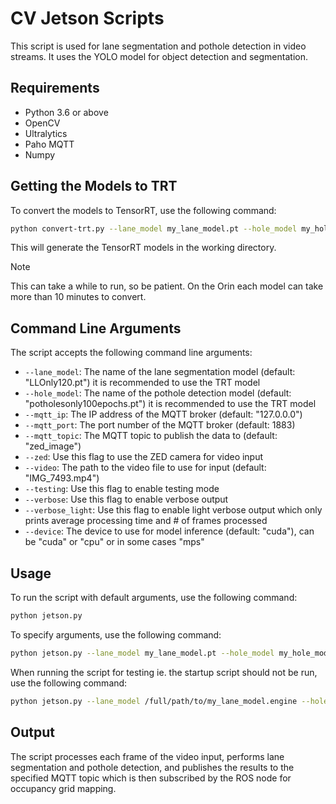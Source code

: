 # CV Jetson Scripts

This script is used for lane segmentation and pothole detection in video streams. It uses the YOLO model for object detection and segmentation.

## Requirements

- Python 3.6 or above
- OpenCV
- Ultralytics
- Paho MQTT
- Numpy

## Getting the Models to TRT

To convert the models to TensorRT, use the following command:

```bash
python convert-trt.py --lane_model my_lane_model.pt --hole_model my_hole_model.pt
```

This will generate the TensorRT models in the working directory.

> [!NOTE]  
> This can take a while to run, so be patient. On the Orin each model can take more than 10 minutes to convert.



## Command Line Arguments

The script accepts the following command line arguments:

- `--lane_model`: The name of the lane segmentation model (default: "LLOnly120.pt") it is recommended to use the TRT model
- `--hole_model`: The name of the pothole detection model (default: "potholesonly100epochs.pt") it is recommended to use the TRT model
- `--mqtt_ip`: The IP address of the MQTT broker (default: "127.0.0.0")
- `--mqtt_port`: The port number of the MQTT broker (default: 1883)
- `--mqtt_topic`: The MQTT topic to publish the data to (default: "zed_image")
- `--zed`: Use this flag to use the ZED camera for video input
- `--video`: The path to the video file to use for input (default: "IMG_7493.mp4")
- `--testing`: Use this flag to enable testing mode
- `--verbose`: Use this flag to enable verbose output
- `--verbose_light`: Use this flag to enable light verbose output which only prints average processing time and # of frames processed
- `--device`: The device to use for model inference (default: "cuda"), can be "cuda" or "cpu" or in some cases "mps"

## Usage

To run the script with default arguments, use the following command:

```bash
python jetson.py
```

To specify arguments, use the following command:

```bash
python jetson.py --lane_model my_lane_model.pt --hole_model my_hole_model.pt --mqtt_ip 127.0.0.0 --mqtt_port 1884 --mqtt_topic my_topic --video my_video.mp4
```

When running the script for testing ie. the startup script should not be run, use the following command:

```bash
python jetson.py --lane_model /full/path/to/my_lane_model.engine --hole_model /full/path/to/my_hole_model.engine --zed
```

## Output

The script processes each frame of the video input, performs lane segmentation and pothole detection, and publishes the results to the specified MQTT topic which is then subscribed by the ROS node for occupancy grid mapping.